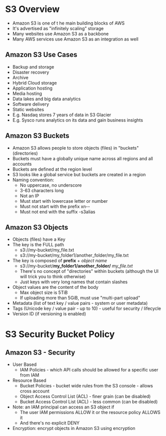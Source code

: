 # S3 Overview
- Amazon S3 is one of t he main building blocks of AWS
- It's advertised as "infinitely scaling" storage
- Many websites use Amazon S3 as a backbone
- Many AWS services use Amazon S3 as an integration as well
## Amazon S3 Use Cases
- Backup and storage
- Disaster recovery
- Archive
- Hybrid Cloud storage
- Application hosting
- Media hosting
- Data lakes and big data analytics
- Software delivery 
- Static websites
- E.g. Nasdaq stores 7 years of data in S3 Glacier
- E.g. Sysco runs analytics on its data and gain business insights
## Amazon S3 Buckets
- Amazon S3 allows people to store objects (files) in "buckets" (directories)
- Buckets must have a globally unique name across all regions and all accounts
- Buckets are defined at the region level
- S3 looks like a global service but buckets are created in a region
- Naming convention:
	- No uppercase, no underscore
	- 3-63 characters long
	- Not an IP
	- Must start with lowercase letter or number
	- Must not start with the prefix xn--
	- Must not end with the suffix -s3alias
## Amazon S3 Objects
- Objects (files) have a Key
- The key is the FULL path
	- s3://my-bucket/my_file.txt
	- s3://my-bucket/my_folder1/another_folder/my_file.txt
- The key is composed of **prefix** + *object name*
	- s3://my-bucket/**my_folder1/another_folder/** *my_file.txt*
	- There's no concept of "directories" within buckets (although the UI will trick you to think otherwise)
	- Just keys with very long names that contain slashes
- Object values are the content of the body
	- Max object size is 5TiB
	- If uploading more than 5GiB, must use "multi-part upload"
- Metadata (list of text key / value pairs - system or user metadata)
- Tags (Unicode key / value pair - up to 10) - useful for security / lifecycle
- Version ID (if versioning is enabled)
# S3 Security Bucket Policy
## Amazon S3 - Security
- User Based
	- IAM Policies - which API calls should be allowed for a specific user from IAM
- Resource Based
	- Bucket Policies - bucket wide rules from the S3 console - allows cross account
	- Object Access Control List (ACL) - finer grain (can be disabled)
	- Bucket Access Control List (ACL) - less common (can be disabled)
- Note: an IAM principal can access an S3 object if
	- The user IAM permissions ALLOW it or the resource policy ALLOWS it
	- And there's no explicit DENY
- Encryption: encrypt objects in Amazon S3 using encryption